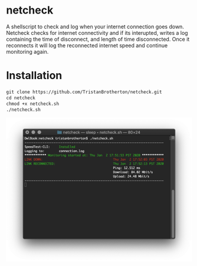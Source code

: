 # netcheck
A shellscript to check and log when your internet connection goes down. Netcheck checks for internet connectivity
and if its interupted, writes a log containing the time of disconnect, and length of time disconnected. 
Once it reconnects it will log the reconnected internet speed and continue monitoring again.
# Installation 

    git clone https://github.com/TristanBrotherton/netcheck.git
    cd netcheck
    chmod +x netcheck.sh
    ./netcheck.sh

![Test Image 1](netcheck.png)
